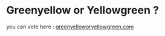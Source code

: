 # Greenyellow or Yellowgreen ? 

you can vote here : [greenyelloworyellowgreen.com](https://greenyelloworyellowgreen.com)
